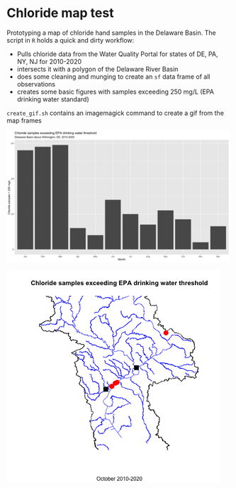 # Chloride map test
Prototyping a map of chloride hand samples in the Delaware Basin.  The script in `R` holds a quick and dirty workflow:

  - Pulls chloride data from the Water Quality Portal for states of DE, PA, NY, NJ for 2010-2020
  - intersects it with a polygon of the Delaware River Basin
  - does some cleaning and munging to create an `sf` data frame of all observations
  - creates some basic figures with samples exceeding 250 mg/L (EPA drinking water standard)
  
`create_gif.sh` contains an imagemagick command to create a gif from the map frames
  
![chloride sample histogram](https://github.com/wdwatkins/chloride_map/blob/master/plots/month_bars.png)

![chloride sample map](https://github.com/wdwatkins/chloride_map/blob/master/plots/map_months.gif)